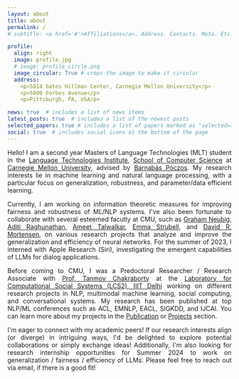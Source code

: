 ```yaml
---
layout: about
title: about
permalink: /
# subtitle: <a href='#'>Affiliations</a>. Address. Contacts. Moto. Etc.

profile:
  align: right
  image: profile.jpg
  # image: profile_circle.png
  image_circular: True # crops the image to make it circular
  address:
    <p>5814 Gates Hillman Center, Carnegie Mellon University</p>
    <p>5000 Forbes Avenue</p>
    <p>Pittsburgh, PA, USA/p>

news: true  # includes a list of news items
latest_posts: true  # includes a list of the newest posts
selected_papers: true # includes a list of papers marked as "selected={true}"
social: true  # includes social icons at the bottom of the page
---
```


<div style="text-align: justify"> Hello! I am a second year Masters of Language Technologies (MLT) student in the <a href="https://www.lti.cs.cmu.edu/">Language Technologies Institute</a>, <a href="https://www.cs.cmu.edu/">School of Computer Science</a> at <a href="https://www.cmu.edu/">Carnegie Mellon University</a>, advised by <a href="https://www.cs.cmu.edu/~bapoczos/">Barnabás Póczos</a>. My research interests lie in machine learning and natural language processing, with a particular focus on generalization, robustness, and parameter/data efficient learning.

Currently, I am working on information theoretic measures for improving fairness and robustness of ML/NLP systems. I've also been fortunate to collaborate with several esteemed facutly at CMU, such as <a href="http://www.phontron.com/index.php">Graham Neubig</a>, <a href="https://www.cs.cmu.edu/~aditirag/">Aditi Raghunathan</a>, <a href="https://www.cs.cmu.edu/~atalwalk/">Ameet Talwalkar</a>, <a href="https://strubell.github.io">Emma Strubell</a>, and <a href="https://www.cs.cmu.edu/~dmortens/">David R. Mortensen</a>, on various research projects that analyze and improve the generalization and efficiency of neural networks. For the summer of 2023, I interned with Apple Research (Siri), investigating the emergent capabilities of LLMs for dialog applications.

Before coming to CMU, I was a Predoctoral Researcher / Research Associate with <a href="https://www.cmu.edu/">Prof. Tanmoy Chakraborty</a> at the <a href="https://www.lcs2.in/">Laboratory for Computational Social Systems (LCS2), IIIT Delhi</a> working on different research projects in NLP, multimodal machine learning, social computing, and conversational systems. My research has been published at top NLP/ML conferences such as ACL, EMNLP, EACL, SIGKDD, and IJCAI. You can learn more about my projects in the [Publication](./publications) or [Projects](./projects) section. 

I'm eager to connect with my academic peers! If our research interests align (or diverge) in intriguing ways, I'd be delighted to explore potential collaborations or simply exchange ideas! Additionally, I'm also looking for research internship opportunities for Summer 2024 to work on generalization / fairness / efficiency of LLMs. Please feel free to reach out via email, if there is a good fit! </div>
<p>&nbsp;</p>
